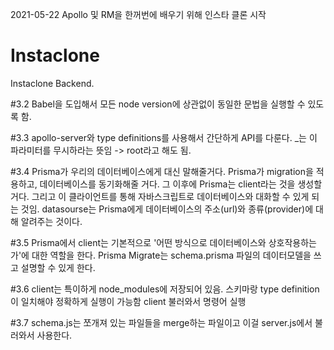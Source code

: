 2021-05-22 
Apollo 및 RM을 한꺼번에 배우기 위해 인스타 클론 시작 

# Instaclone 

Instaclone Backend. 

#3.2 Babel을 도입해서 모든 node version에 상관없이 동일한 문법을 실행할 수 있도록 함. 

#3.3 apollo-server와 type definitions를 사용해서 간단하게 API를 다룬다. 
     _는 이 파라미터를 무시하라는 뜻임 -> root라고 해도 됨. 

#3.4 Prisma가 우리의 데이터베이스에게 대신 말해줄거다. 
     Prisma가 migration을 적용하고, 데이터베이스를 동기화해줄 거다. 그 이후에 Prisma는 client라는 것을 생성할 거다. 
     그리고 이 클라이언트를 통해 자바스크립트로 데이터베이스와 대화할 수 있게 되는 것임. 
     datasourse는 Prisma에게 데이터베이스의 주소(url)와 종류(provider)에 대해 알려주는 것이다. 

#3.5 Prisma에서 client는 기본적으로 '어떤 방식으로 데이터베이스와 상호작용하는가'에 대한 역할을 한다. 
     Prisma Migrate는 schema.prisma 파일의 데이터모델을 쓰고 설명할 수 있게 한다. 

#3.6 client는 특이하게 node_modules에 저장되어 있음. 
     스키마랑 type definition이 일치해야 정확하게 실행이 가능함
     client 불러와서 명령어 실행 

#3.7 schema.js는 쪼개져 있는 파일들을 merge하는 파일이고 이걸 server.js에서 불러와서 사용한다. 